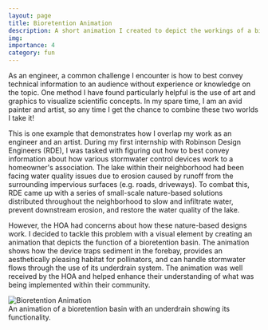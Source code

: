 ```yaml
---
layout: page
title: Bioretention Animation
description: A short animation I created to depict the workings of a bioretention cell with an underdrain. 
img:
importance: 4
category: fun
---
```


As an engineer, a common challenge I encounter is how to best convey technical information to an audience without experience or knowledge on the topic. One method I have found particularly helpful is the use of art and graphics to visualize scientific concepts. In my spare time, I am an avid painter and artist, so any time I get the chance to combine these two worlds I take it!

This is one example that demonstrates how I overlap my work as an engineer and an artist. During my first internship with Robinson Design Engineers (RDE), I was tasked with figuring out how to best convey information about how various stormwater control devices work to a homeowner's association. The lake within their neighborhood had been facing water quality issues due to erosion caused by runoff from the surrounding impervious surfaces (e.g. roads, driveways). To combat this, RDE came up with a series of small-scale nature-based solutions distributed throughout the neighborhood to slow and infiltrate water, prevent downstream erosion, and restore the water quality of the lake. 

However, the HOA had concerns about how these nature-based designs work. I decided to tackle this problem with a visual element by creating an animation that depicts the function of a bioretention basin. The animation shows how the device traps sediment in the forebay, provides an aesthetically pleasing habitat for pollinators, and can handle stormwater flows through the use of its underdrain system. The animation was well received by the HOA and helped enhance their understanding of what was being implemented within their community.

<div class="row justify-content-center">
    <div class="col-sm-8 mt-3 mt-md-0">
        <img src="/assets/img/bioretention.gif" alt="Bioretention Animation" class="img-fluid rounded z-depth-1">
    </div>
</div>
<div class="caption">
    An animation of a bioretention basin with an underdrain showing its functionality.
</div>